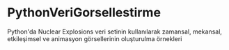 # PythonVeriGorsellestirme
Python'da Nuclear Explosions veri setinin kullanılarak zamansal, mekansal, etkileşimsel ve animasyon görsellerinin oluşturulma örnekleri
